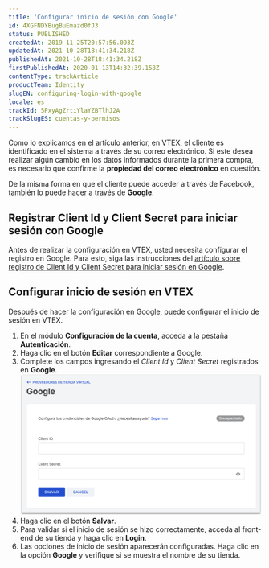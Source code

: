 ```yaml
---
title: 'Configurar inicio de sesión con Google'
id: 4XGFNDYBugBuEmazd0fJ3
status: PUBLISHED
createdAt: 2019-11-25T20:57:56.093Z
updatedAt: 2021-10-28T18:41:34.218Z
publishedAt: 2021-10-28T18:41:34.218Z
firstPublishedAt: 2020-01-13T14:32:39.158Z
contentType: trackArticle
productTeam: Identity
slugEN: configuring-login-with-google
locale: es
trackId: 5PxyAgZrtiYlaYZBTlhJ2A
trackSlugES: cuentas-y-permisos
---
```


Como lo explicamos en el artículo anterior, en VTEX, el cliente es identificado en el sistema a través de su correo electrónico. Si este desea realizar algún cambio en los datos informados durante la primera compra, es necesario que confirme la **propiedad del correo electrónico** en cuestión.

De la misma forma en que el cliente puede acceder a través de Facebook, también lo puede hacer a través de **Google**.

## Registrar Client Id y Client Secret para iniciar sesión con Google

Antes de realizar la configuración en VTEX, usted necesita configurar el registro en Google. Para esto, siga las instrucciones del [artículo sobre registro de Client Id y Client Secret para iniciar sesión en Google](https://help.vtex.com/es/tutorial/registrar-client-id-y-client-secret-para-login-con-google?locale=es).

## Configurar inicio de sesión en VTEX

Después de hacer la configuración en Google, puede configurar el inicio de sesión en VTEX.

1.  En el módulo **Configuración de la cuenta**, acceda a la pestaña **Autenticación**.  
2.  Haga clic en el botón **Editar** correspondiente a Google.
3.  Complete los campos ingresando el _Client Id_ y _Client Secret_ registrados en **Google**.
    ![Google OAuth](https://raw.githubusercontent.com/vtexdocs/help-center-content/refs/heads/main/docs/es/tracks/contas-e-permissoes/configurar-inicio-de-sesion-con-google_1.png)
5.  Haga clic en el botón **Salvar**. 
6. Para validar si el inicio de sesión se hizo correctamente, acceda al front-end de su tienda y haga clic en **Login**.
7. Las opciones de inicio de sesión aparecerán configuradas. Haga clic en la opción **Google** y verifique si se muestra el nombre de su tienda.    

